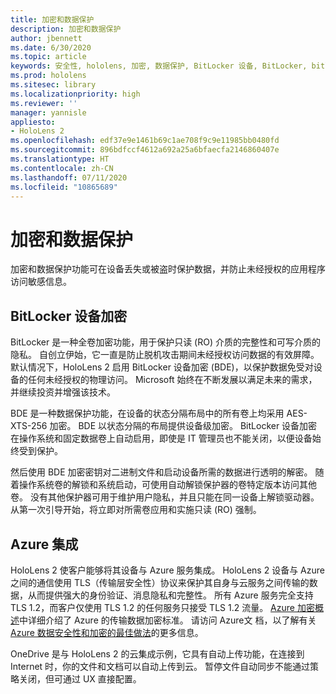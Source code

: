 ```yaml
---
title: 加密和数据保护
description: 加密和数据保护
author: jbennett
ms.date: 6/30/2020
ms.topic: article
keywords: 安全性, hololens, 加密, 数据保护, BitLocker 设备, BitLocker, bitlocker, bitlocker 加密, azure 集成,
ms.prod: hololens
ms.sitesec: library
ms.localizationpriority: high
ms.reviewer: ''
manager: yannisle
appliesto:
- HoloLens 2
ms.openlocfilehash: edf37e9e1461b69c1ae708f9c9e11985bb0480fd
ms.sourcegitcommit: 896bdfccf4612a692a25a6bfaecfa2146860407e
ms.translationtype: HT
ms.contentlocale: zh-CN
ms.lasthandoff: 07/11/2020
ms.locfileid: "10865689"
---
```

# 加密和数据保护

加密和数据保护功能可在设备丢失或被盗时保护数据，并防止未经授权的应用程序访问敏感信息。

## BitLocker 设备加密

BitLocker 是一种全卷加密功能，用于保护只读 (RO) 介质的完整性和可写介质的隐私。  自创立伊始，它一直是防止脱机攻击期间未经授权访问数据的有效屏障。 默认情况下，HoloLens 2 启用 BitLocker 设备加密 (BDE)，以保护数据免受对设备的任何未经授权的物理访问。 Microsoft 始终在不断发展以满足未来的需求，并继续投资并增强该技术。

BDE 是一种数据保护功能，在设备的状态分隔布局中的所有卷上均采用 AES-XTS-256 加密。 BDE 以状态分隔的布局提供设备级加密。 BitLocker 设备加密在操作系统和固定数据卷上自动启用，即使是 IT 管理员也不能关闭，以便设备始终受到保护。

然后使用 BDE 加密密钥对二进制文件和启动设备所需的数据进行透明的解密。 随着操作系统卷的解锁和系统启动，可使用自动解锁保护器的卷特定版本访问其他卷。 没有其他保护器可用于维护用户隐私，并且只能在同一设备上解锁驱动器。 从第一次引导开始，将立即对所需卷应用和实施只读 (RO) 强制。

## Azure 集成 

HoloLens 2 使客户能够将其设备与 Azure 服务集成。 HoloLens 2 设备与 Azure 之间的通信使用 TLS（传输层安全性）协议来保护其自身与云服务之间传输的数据，从而提供强大的身份验证、消息隐私和完整性。 所有 Azure 服务完全支持 TLS 1.2，而客户仅使用 TLS 1.2 的任何服务只接受 TLS 1.2 流量。 [Azure 加密概述](https://docs.microsoft.com/azure/security/fundamentals/encryption-overview)中详细介绍了 Azure 的传输数据加密标准。 请访问 Azure文 档，以了解有关 [Azure 数据安全性和加密的最佳做法](https://docs.microsoft.com/azure/security/fundamentals/data-encryption-best-practices)的更多信息。 

OneDrive 是与 HoloLens 2 的云集成示例，它具有自动上传功能，在连接到 Internet 时，你的文件和文档可以自动上传到云。 暂停文件自动同步不能通过策略关闭，但可通过 UX 直接配置。 
